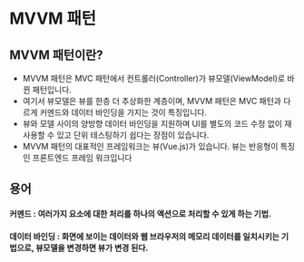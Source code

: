 MVVM 패턴
=
MVVM 패턴이란?
-
- MVVM 패턴은 MVC 패턴에서 컨트롤러(Controller)가 뷰모델(ViewModel)로 바뀐 패턴입니다.
- 여기서 뷰모델은 뷰를 한층 더 추상화한 계층이며, MVVM 패턴은 MVC 패턴과 다르게 커멘드와 데이터 바인딩을 가지는 것이 특징입니다.
- 뷰와 모델 사이의 양방향 데이터 바인딩을 지원하며 UI를 별도의 코드 수정 없이 재사용할 수 있고 단위 테스팅하기 쉽다는 장점이 있습니다.
- MVVM 패턴의 대표적인 프레임워크는 뷰(Vue.js)가 있습니다. 뷰는 반응형이 특징인 프론트엔드 프레임 워크입니다

용어
-
#### 커멘드 : 여러가지 요소에 대한 처리를 하나의 액션으로 처리할 수 있게 하는 기법.
#### 데이터 바인딩 : 화면에 보이는 데이터와 웹 브라우저의 메모리 데이터를 일치시키는 기법으로, 뷰모델을 변경하면 뷰가 변경 된다.